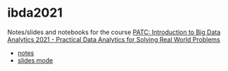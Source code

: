 # ibda2021

Notes/slides and notebooks for the course [PATC: Introduction to Big Data Analytics 2021 - Practical Data Analytics for Solving Real World Problems](https://www.bsc.es/education/training/patc-courses/online-patc-introduction-big-data-analytics/agenda)

- [notes](https://hackmd.io/@pareyesv/ibda2021?type=view)
- [slides mode](https://hackmd.io/@pareyesv/ibda2021?type=slide)

